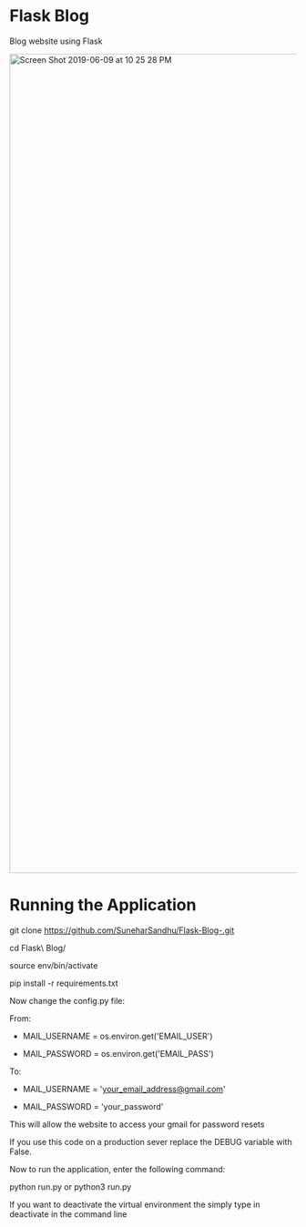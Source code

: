 # Flask Blog
Blog website using Flask 

<img width="1440" alt="Screen Shot 2019-06-09 at 10 25 28 PM" src="https://user-images.githubusercontent.com/16765940/59169146-fb147f80-8b06-11e9-9404-7f6d906d4f70.png">


# Running the Application 

git clone https://github.com/SuneharSandhu/Flask-Blog-.git

cd Flask\ Blog/

source env/bin/activate

pip install -r requirements.txt

Now change the config.py file:

From:

 * MAIL_USERNAME = os.environ.get('EMAIL_USER')

 * MAIL_PASSWORD = os.environ.get('EMAIL_PASS') 

To:

 * MAIL_USERNAME = 'your_email_address@gmail.com'

 * MAIL_PASSWORD = 'your_password'

This will allow the website to access your gmail for password resets

If you use this code on a production sever replace the DEBUG variable with False.

Now to run the application, enter the following command:

python run.py or python3 run.py

If you want to deactivate the virtual environment the simply type in deactivate in the command line



